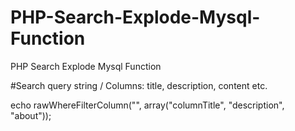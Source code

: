 # PHP-Search-Explode-Mysql-Function
PHP Search Explode Mysql Function

#Search query string / Columns: title, description, content etc.

echo rawWhereFilterColumn("", array("columnTitle", "description", "about"));
